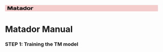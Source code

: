 ### <img src="/images/banner.png" width=1020/>

# Matador Manual 

### STEP 1: Training the TM model
